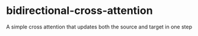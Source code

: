 # bidirectional-cross-attention
A simple cross attention that updates both the source and target in one step
